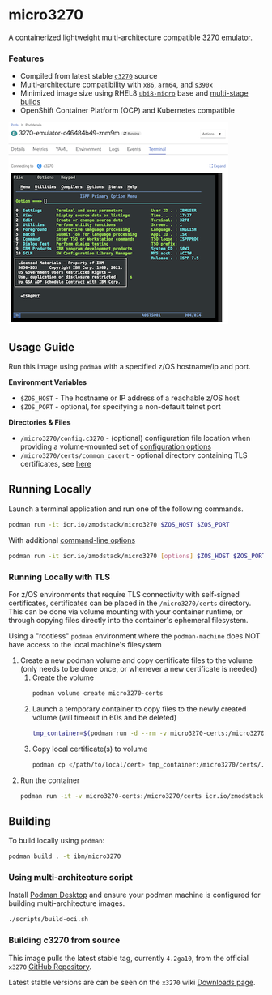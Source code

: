 # micro3270
A containerized lightweight multi-architecture compatible [3270 emulator](https://en.wikipedia.org/wiki/IBM_3270).  

### Features
- Compiled from latest stable [`c3270`](https://x3270.miraheze.org/wiki/C3270) source
- Multi-architecture compatibility with `x86`, `arm64`, and `s390x`
- Minimized image size using RHEL8 [`ubi8-micro`](https://catalog.redhat.com/software/containers/ubi8/ubi-micro/5ff3f50a831939b08d1b832a) base and [multi-stage builds](https://docs.docker.com/build/building/multi-stage/)
- OpenShift Container Platform (OCP) and Kubernetes compatible

![OpenShift Terminal](docs/images/ocp-terminal.png)

## Usage Guide
Run this image using `podman` with a specified z/OS hostname/ip and port.

**Environment Variables**
- `$ZOS_HOST` - The hostname or IP address of a reachable z/OS host
- `$ZOS_PORT` - optional, for specifying a non-default telnet port

**Directories & Files**
- `/micro3270/config.c3270` - (optional) configuration file location when providing a volume-mounted set of [configuration options](https://x3270.miraheze.org/wiki/C3270/Command-line_options)
- `/micro3270/certs/common_cacert` - optional directory containing TLS certificates, see [here](#running-locally-with-tls)


## Running Locally
Launch a terminal application and run one of the following commands. 

```bash
podman run -it icr.io/zmodstack/micro3270 $ZOS_HOST $ZOS_PORT
```

With additional [command-line options](https://x3270.miraheze.org/wiki/C3270/Command-line_options)
```bash
podman run -it icr.io/zmodstack/micro3270 [options] $ZOS_HOST $ZOS_PORT
```

### Running Locally with TLS
For z/OS environments that require TLS connectivity with self-signed certificates, certificates can be placed in the `/micro3270/certs` directory. This can be done via volume mounting with your container runtime, or through copying files directly into the container's ephemeral filesystem.

Using a "rootless" `podman` environment where the `podman-machine` does NOT have access to the local machine's filesystem
1. Create a new podman volume and copy certificate files to the volume (only needs to be done once, or whenever a new certificate is needed)
    1. Create the volume
        ```bash
        podman volume create micro3270-certs
        ```
    1. Launch a temporary container to copy files to the newly created volume (will timeout in 60s and be deleted)
        ```bash
        tmp_container=$(podman run -d --rm -v micro3270-certs:/micro3270/certs --entrypoint="timeout" icr.io/zmodstack/micro3270:0.4.0-rc.2 60s tail -f /dev/null)
        ```
    1. Copy local certificate(s) to volume
        ```bash
        podman cp </path/to/local/cert> tmp_container:/micro3270/certs/.
        ```
1. Run the container
    ```bash
    podman run -it -v micro3270-certs:/micro3270/certs icr.io/zmodstack/micro3270:0.4.0-rc.2 $ZOS_HOST $ZOS_PORT
    ```

## Building
To build locally using `podman`:
```bash
podman build . -t ibm/micro3270
```

### Using multi-architecture script
Install [Podman Desktop](https://podman-desktop.io/) and ensure your podman machine is configured for building multi-architecture images.

```bash
./scripts/build-oci.sh
```

### Building c3270 from source
This image pulls the latest stable tag, currently `4.2ga10`, from the official `x3270` [GitHub Repository](https://github.com/pmattes/x3270).

Latest stable versions are can be seen on the `x3270` wiki [Downloads page](https://x3270.miraheze.org/wiki/Downloads).